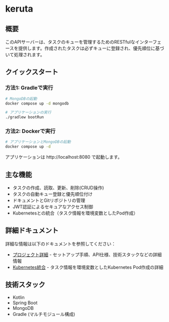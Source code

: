 # keruta

## 概要

このAPIサーバーは、タスクのキューを管理するためのRESTfulなインターフェースを提供します。作成されたタスクは必ずキューに登録され、優先順位に基づいて処理されます。

## クイックスタート

### 方法1: Gradleで実行

```bash
# MongoDBの起動
docker compose up -d mongodb

# アプリケーションの実行
./gradlew bootRun
```

### 方法2: Dockerで実行

```bash
# アプリケーションとMongoDBの起動
docker compose up -d
```

アプリケーションは http://localhost:8080 で起動します。

## 主な機能

- タスクの作成、読取、更新、削除(CRUD操作)
- タスクの自動キュー登録と優先順位付け
- ドキュメントとGitリポジトリの管理
- JWT認証によるセキュアなアクセス制御
- Kubernetesとの統合（タスク情報を環境変数としたPod作成）

## 詳細ドキュメント

詳細な情報は以下のドキュメントを参照してください：

- [プロジェクト詳細](doc/project_details.md) - セットアップ手順、API仕様、技術スタックなどの詳細情報
- [Kubernetes統合](doc/kubernetes_integration.md) - タスク情報を環境変数としたKubernetes Pod作成の詳細

## 技術スタック

- Kotlin
- Spring Boot
- MongoDB
- Gradle (マルチモジュール構成)
